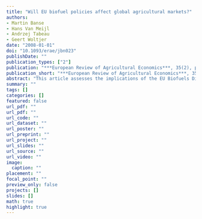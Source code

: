 ```yaml
---
title: "Will EU biofuel policies affect global agricultural markets?"
authors: 
- Martin Banse
- Hans Van Meijl
- Andrzej Tabeau
- Geert Woltjer
date: "2008-01-01"
doi: "10.1093/erae/jbn023"
publishDate: ""
publication_types: ["2"]
publication: "***European Review of Agricultural Economics***, 35(2), pp. 117--141"
publication_short: "***European Review of Agricultural Economics***, 35(2), pp. 117--141"
abstract: "This article assesses the implications of the EU Biofuels Directive (BFD) using a computable general equilibrium framework with endogenous land supply. The results show that, without policy intervention to stimulate the use of biofuel crops, the targets of the BFD will not be met. With the BFD, the enhanced demand for biofuel crops has a strong impact on agriculture globally and within Europe, leading to an increase in land use. On the other hand, the long-term declining trend in real agricultural prices may slow down or even reverse."
summary: ""
tags: []
categories: []
featured: false
url_pdf: ""
url_pdf: ""
url_code: ""
url_dataset: ""
url_poster: ""
url_preprint: ""
url_project: ""
url_slides: ""
url_source: ""
url_video: ""
image: 
  caption: ""
placement: ""
focal_point: ""
preview_only: false
projects: []
slides: []
math: true
highlight: true
---
```

